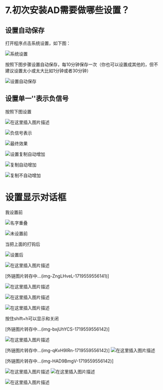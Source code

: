 # 7.初次安装AD需要做哪些设置？

## 设置自动保存

打开程序点击系统设置，如下图：

![系统设置](https://img-blog.csdnimg.cn/img_convert/c1fb1a624013dcb464404fecc119f9a2.png)

按照下图步骤设置自动保存，每10分钟保存一次（你也可以设置成其他的，但不建议设置太小或太大比如1分钟或者30分钟）

![设置自动保存](https://img-blog.csdnimg.cn/img_convert/7d36887f3eb34181db45fe5ef9ec1f26.png)

## 设置单一'\'表示负信号

按照下图设置

![在这里插入图片描述](https://img-blog.csdnimg.cn/img_convert/5726209f81f50a65ab51737433722a1a.png)

![负信号表示](https://img-blog.csdnimg.cn/img_convert/e698a4aa176f2b1fb1fd705ea6f05e5a.png)

![最终效果](https://img-blog.csdnimg.cn/img_convert/54ca63f1224388be7413e81a5918d9c8.png)


![设置复制自动增加](https://img-blog.csdnimg.cn/img_convert/73b933c047333cee6cd893654cc93637.png)

![复制自动增加](https://img-blog.csdnimg.cn/img_convert/c4ac8007871184e28e67455d4fa9c0b7.png)

![复制不自动增加](https://img-blog.csdnimg.cn/img_convert/fc222b1f998436fbea98ed4feec6499c.png)

# 设置显示对话框

我设置前

![名字重叠](https://img-blog.csdnimg.cn/img_convert/3f34f4a98985cc17cf8898e517859d88.png)

![未设置前](https://img-blog.csdnimg.cn/img_convert/31b40b7e9edd5a38004086708a020ae5.png)

当把上面的打钩后

![设置后](https://img-blog.csdnimg.cn/img_convert/19dc26c7d13732b02714687ca50bba02.png)

![在这里插入图片描述](https://img-blog.csdnimg.cn/img_convert/dd75ba2048f4f2507622006608cd62de.png)

[外链图片转存中...(img-ZngLHveL-1719559556141)]

![在这里插入图片描述](https://img-blog.csdnimg.cn/img_convert/f410e5cecc9ae34ac16a2ad647c6aab5.png)

![在这里插入图片描述](https://img-blog.csdnimg.cn/img_convert/8d80e72f3123a7172212fcc06338a61c.png)

![在这里插入图片描述](https://img-blog.csdnimg.cn/img_convert/c02b4c0b77a6dbd581238fc65b86a6f7.png)

按住shift+h可以显示和关闭

[外链图片转存中...(img-bxjUhYCS-1719559556142)]

![在这里插入图片描述](https://img-blog.csdnimg.cn/img_convert/83e54a74166c16385873c0bb590d3057.png)

[外链图片转存中...(img-qKvH9IRn-1719559556142)]
![在这里插入图片描述](https://img-blog.csdnimg.cn/img_convert/c61197f3e47d35ecb8f046a70c4eeaad.png)

[外链图片转存中...(img-HAD9BmgV-1719559556142)]

![在这里插入图片描述](https://img-blog.csdnimg.cn/img_convert/ab22d2cfb50206497eac47abce62778d.png)
![在这里插入图片描述](https://img-blog.csdnimg.cn/img_convert/c6ad53b8e1917c275f6b13a3ea5bd4a5.png)

![在这里插入图片描述](https://img-blog.csdnimg.cn/img_convert/bef0a3910f44c66d05a4b511c0b5468c.png)